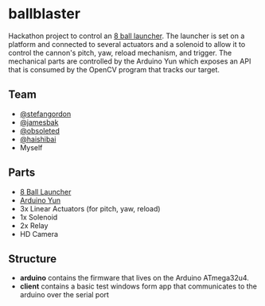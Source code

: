 # ballblaster 
Hackathon project to control an [8 ball launcher](http://www.tshirtgun.com/8balllauncher.html). The launcher is set on a platform and connected to several actuators and a solenoid to allow it to control the cannon's pitch, yaw, reload mechanism, and trigger. The mechanical parts are controlled by the Arduino Yun which exposes an API that is consumed by the OpenCV program that tracks our target. 

## Team
* [@stefangordon](https://github.com/stefangordon)
* [@jamesbak](https://github.com/jamesbak)
* [@obsoleted](https://github.com/obsoleted)
* [@haishibai](https://github.com/HaishiBai)
* Myself

## Parts

* [8 Ball Launcher](http://www.tshirtgun.com/8balllauncher.html)
* [Arduino Yun](http://arduino.cc/en/Main/ArduinoBoardYun)
* 3x Linear Actuators (for pitch, yaw, reload)
* 1x Solenoid
* 2x Relay
* HD Camera

## Structure

* **arduino** contains the firmware that lives on the Arduino ATmega32u4.
* **client** contains a basic test windows form app that communicates to the arduino over the serial port

